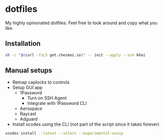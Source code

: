 # dotfiles

My highly opinonated dotfiles. Feel free to look around and copy what you like.

## Installation

```sh
sh -c "$(curl -fsLS get.chezmoi.io)" -- init --apply --ssh khoi
```

## Manual setups
- Remap caplocks to controls
- Setup GUI app
  - 1Password
    - Turn on SSH Agent
    - Integrate with 1Password CLI
  - Aerospace
  - Raycast
  - Adguard
- Install xcodes using the CLI (not part of the script since it takes forever)
```sh
xcodes install --latest --select --experimental-unxip
```
